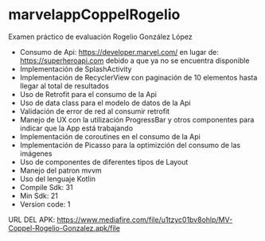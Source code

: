 # marvelappCoppelRogelio
Examen práctico de evaluación Rogelio González López
- Consumo de Api: https://developer.marvel.com/ en lugar de: https://superheroapi.com debido a que ya no se encuentra disponible
- Implementación de SplashActivity
- Implementación de RecyclerView con paginación de 10 elementos hasta llegar al total de resultados
- Uso de Retrofit para el consumo de la Api
- Uso de data class para el modelo de datos de la Api
- Validación de error de red al consumir retrofit
- Manejo de UX con la utilización ProgressBar y otros componentes para indicar que la App está trabajando
- Implementación de coroutines en el consumo de la Api
- Implementación de Picasso para la optimizción del consumo de las imágenes
- Uso de componentes de diferentes tipos de Layout
- Manejo del patron mvvm
- Uso del lenguaje Kotlin
- Compile Sdk: 31
- Min Sdk: 21
- Version code: 1

URL DEL APK:
https://www.mediafire.com/file/u1tzyc01bv8ohlp/MV-Coppel-Rogelio-Gonzalez.apk/file